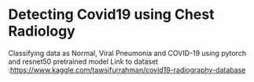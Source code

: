 # Detecting Covid19 using Chest Radiology
Classifying data as Normal, Viral Pneumonia and COVID-19 using pytorch and resnet50 pretrained model
Link to dataset :https://www.kaggle.com/tawsifurrahman/covid19-radiography-database

